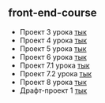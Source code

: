 ## front-end-course 

- Проект 3 урока [тык](https://dzidagor.github.io/front-end-course/kurs_lesson_3/src/)
- Проект 4 урока [тык](https://dzidagor.github.io/front-end-course/kurs_lesson_4/dist/)
- Проект 5 урока [тык](https://dzidagor.github.io/front-end-course/kurs_lesson_5/dist/)
- Проект 6 урока [тык](https://dzidagor.github.io/front-end-course/kurs_lesson_6/dist/)
- Проект 7.1 урока [тык](https://dzidagor.github.io/front-end-course/kurs_lesson_7.1/dist/)
- Проект 7.2 урока [тык](https://dzidagor.github.io/front-end-course/kurs_lesson_7.2/dist/)
- Проект 8 урока [тык](https://dzidagor.github.io/front-end-course/kurs_lesson_8/dist/)
- Драфт-проект 1 [тык](https://dzidagor.github.io/front-end-course/draft_project/src/)
